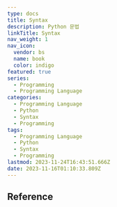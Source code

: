```yaml
---
type: docs
title: Syntax
description: Python 문법
linkTitle: Syntax
nav_weight: 1
nav_icon:
  vendor: bs
  name: book
  color: indigo
featured: true
series:
  - Programming
  - Programming Language
categories:
  - Programming Language
  - Python
  - Syntax
  - Programming
tags:
  - Programming Language
  - Python
  - Syntax
  - Programming
lastmod: 2023-11-24T16:43:51.666Z
date: 2023-11-16T01:10:33.809Z
---
```


## Reference

